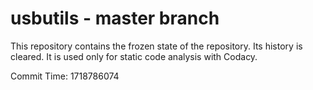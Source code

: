 # usbutils - master branch

This repository contains the frozen state of the repository.
Its history is cleared. It is used only for static code
analysis with Codacy.

Commit Time: 1718786074